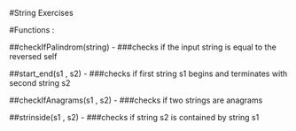 #String Exercises 

#Functions :

##checkIfPalindrom(string) - ###checks if the input string is equal to the reversed self

##start_end(s1 , s2) - ###checks if first string s1 begins and terminates with second string s2

##checkIfAnagrams(s1 , s2) - ###checks if two strings are anagrams

##strinside(s1 , s2) - ###checks if string s2 is contained by string s1

